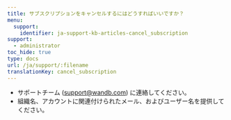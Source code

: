 ```yaml
---
title: サブスクリプションをキャンセルするにはどうすればいいですか？
menu:
  support:
    identifier: ja-support-kb-articles-cancel_subscription
support:
  - administrator
toc_hide: true
type: docs
url: /ja/support/:filename
translationKey: cancel_subscription
---
```

- サポートチーム (support@wandb.com) に連絡してください。
- 組織名、アカウントに関連付けられたメール、およびユーザー名を提供してください。